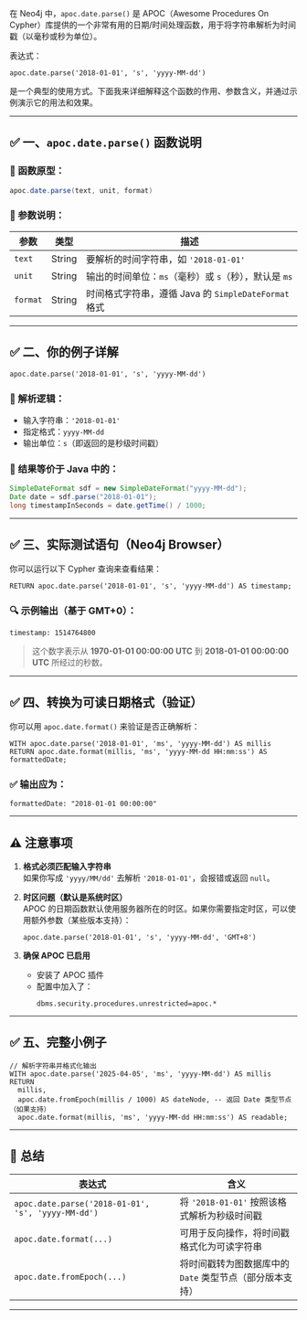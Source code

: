 在 Neo4j 中，`apoc.date.parse()` 是 APOC（Awesome Procedures On Cypher）库提供的一个非常有用的日期/时间处理函数，用于将字符串解析为时间戳（以毫秒或秒为单位）。

表达式：

```cypher
apoc.date.parse('2018-01-01', 's', 'yyyy-MM-dd')
```

是一个典型的使用方式。下面我来详细解释这个函数的作用、参数含义，并通过示例演示它的用法和效果。

---

## ✅ 一、`apoc.date.parse()` 函数说明

### 📌 函数原型：
```java
apoc.date.parse(text, unit, format)
```

### 🔧 参数说明：

| 参数 | 类型 | 描述 |
|------|------|------|
| `text` | String | 要解析的时间字符串，如 `'2018-01-01'` |
| `unit` | String | 输出的时间单位：`ms`（毫秒）或 `s`（秒），默认是 `ms` |
| `format` | String | 时间格式字符串，遵循 Java 的 `SimpleDateFormat` 格式 |

---

## ✅ 二、你的例子详解

```cypher
apoc.date.parse('2018-01-01', 's', 'yyyy-MM-dd')
```

### 🧠 解析逻辑：

- 输入字符串：`'2018-01-01'`
- 指定格式：`yyyy-MM-dd`
- 输出单位：`s`（即返回的是秒级时间戳）

### 📌 结果等价于 Java 中的：

```java
SimpleDateFormat sdf = new SimpleDateFormat("yyyy-MM-dd");
Date date = sdf.parse("2018-01-01");
long timestampInSeconds = date.getTime() / 1000;
```

---

## ✅ 三、实际测试语句（Neo4j Browser）

你可以运行以下 Cypher 查询来查看结果：

```cypher
RETURN apoc.date.parse('2018-01-01', 's', 'yyyy-MM-dd') AS timestamp;
```

### 🔍 示例输出（基于 GMT+0）：

```
timestamp: 1514764800
```

> 这个数字表示从 **1970-01-01 00:00:00 UTC** 到 **2018-01-01 00:00:00 UTC** 所经过的秒数。

---

## ✅ 四、转换为可读日期格式（验证）

你可以用 `apoc.date.format()` 来验证是否正确解析：

```cypher
WITH apoc.date.parse('2018-01-01', 'ms', 'yyyy-MM-dd') AS millis
RETURN apoc.date.format(millis, 'ms', 'yyyy-MM-dd HH:mm:ss') AS formattedDate;
```

### ✅ 输出应为：

```
formattedDate: "2018-01-01 00:00:00"
```

---

## ⚠️ 注意事项

1. **格式必须匹配输入字符串**  
   如果你写成 `'yyyy/MM/dd'` 去解析 `'2018-01-01'`，会报错或返回 `null`。

2. **时区问题（默认是系统时区）**  
   APOC 的日期函数默认使用服务器所在的时区。如果你需要指定时区，可以使用额外参数（某些版本支持）：
   ```cypher
   apoc.date.parse('2018-01-01', 's', 'yyyy-MM-dd', 'GMT+8')
   ```

3. **确保 APOC 已启用**
   - 安装了 APOC 插件
   - 配置中加入了：
     ```
     dbms.security.procedures.unrestricted=apoc.*
     ```

---

## ✅ 五、完整小例子

```cypher
// 解析字符串并格式化输出
WITH apoc.date.parse('2025-04-05', 'ms', 'yyyy-MM-dd') AS millis
RETURN 
  millis,
  apoc.date.fromEpoch(millis / 1000) AS dateNode, -- 返回 Date 类型节点（如果支持）
  apoc.date.format(millis, 'ms', 'yyyy-MM-dd HH:mm:ss') AS readable;
```

---

## 📌 总结

| 表达式 | 含义 |
|--------|------|
| `apoc.date.parse('2018-01-01', 's', 'yyyy-MM-dd')` | 将 `'2018-01-01'` 按照该格式解析为秒级时间戳 |
| `apoc.date.format(...)` | 可用于反向操作，将时间戳格式化为可读字符串 |
| `apoc.date.fromEpoch(...)` | 将时间戳转为图数据库中的 `Date` 类型节点（部分版本支持） |

---
